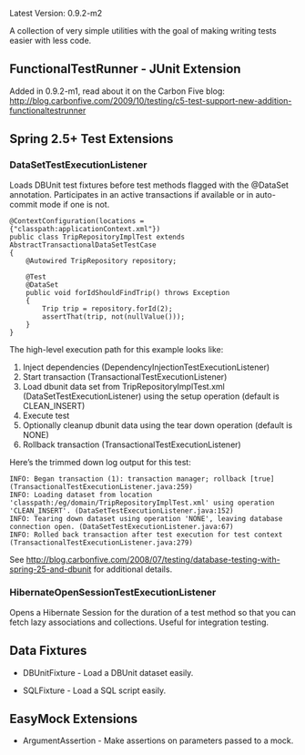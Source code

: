 Latest Version: 0.9.2-m2

A collection of very simple utilities with the goal of making writing tests easier with less code.

## FunctionalTestRunner - JUnit Extension ##

Added in 0.9.2-m1, read about it on the Carbon Five blog:
http://blog.carbonfive.com/2009/10/testing/c5-test-support-new-addition-functionaltestrunner

## Spring 2.5+ Test Extensions ##
### DataSetTestExecutionListener ###
Loads DBUnit test fixtures before test methods flagged with the @DataSet annotation.  Participates in an active transactions if available or in auto-commit mode if one is not.

```
@ContextConfiguration(locations = {"classpath:applicationContext.xml"})
public class TripRepositoryImplTest extends AbstractTransactionalDataSetTestCase
{
    @Autowired TripRepository repository;
 
    @Test
    @DataSet
    public void forIdShouldFindTrip() throws Exception
    {
        Trip trip = repository.forId(2);
        assertThat(trip, not(nullValue()));
    }
}
```

The high-level execution path for this example looks like:

  1. Inject dependencies (DependencyInjectionTestExecutionListener)
  1. Start transaction (TransactionalTestExecutionListener)
  1. Load dbunit data set from TripRepositoryImplTest.xml (DataSetTestExecutionListener) using the setup operation (default is CLEAN\_INSERT)
  1. Execute test
  1. Optionally cleanup dbunit data using the tear down operation (default is NONE)
  1. Rollback transaction (TransactionalTestExecutionListener)

Here’s the trimmed down log output for this test:

```
INFO: Began transaction (1): transaction manager; rollback [true] (TransactionalTestExecutionListener.java:259)
INFO: Loading dataset from location 'classpath:/eg/domain/TripRepositoryImplTest.xml' using operation 'CLEAN_INSERT'. (DataSetTestExecutionListener.java:152)
INFO: Tearing down dataset using operation 'NONE', leaving database connection open. (DataSetTestExecutionListener.java:67)
INFO: Rolled back transaction after test execution for test context (TransactionalTestExecutionListener.java:279)
```

See http://blog.carbonfive.com/2008/07/testing/database-testing-with-spring-25-and-dbunit for additional details.

### HibernateOpenSessionTestExecutionListener ###

Opens a Hibernate Session for the duration of a test method so that you can fetch lazy associations and collections.  Useful for integration testing.

## Data Fixtures ##
  * DBUnitFixture - Load a DBUnit dataset easily.

  * SQLFixture - Load a SQL script easily.

## EasyMock Extensions ##
  * ArgumentAssertion - Make assertions on parameters passed to a mock.
